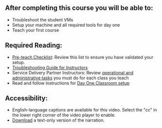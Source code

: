 ## After completing this course you will be able to:
* Troubleshoot the student VMs
* Setup your machine and all required tools for day one
* Teach your first course

## Required Reading:&nbsp;
* [Pre-teach Checklist](https://puppet.box.com/shared/static/7yspqbo53wmexs8j421vcowv88709k7x.png ""): Review this list to ensure you have validated your setup.
* [ Troubleshooting Guide for Instructors](https://github.com/puppet-training/courseware/blob/master/TroubleshootingGuide.md "")
* Service Delivery Partner Instructors: Review [operational and administrative tasks](https://confluence.puppetlabs.com/display/ESDP/SDP+Certified+Instructor+Resources "")&nbsp;you must do for each class you teach
* Read and follow instructions for [Day One Classroom setup](https://puppet.box.com/shared/static/kf7f05tzq3yjcz4ww1foidv9ztmnbxln.pdf "")

## Accessibility:
* English-language captions are available for this video. Select the "cc" in the lower right corner of the video player to enable.
* [Download](https://puppet.box.com/shared/static/prol0l5qa0st4g68p4iuguhkm2bbtczy.pdf "") a text-only version of the narration.